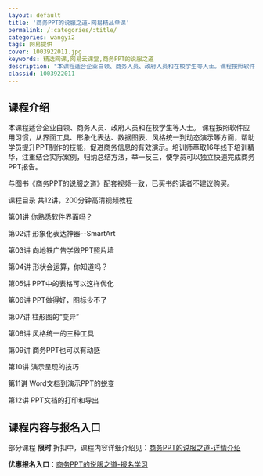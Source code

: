 ```yaml
---
layout: default
title: '商务PPT的说服之道-网易精品单课'
permalink: /:categories/:title/
categories: wangyi2
tags: 网易提供
cover: 1003922011.jpg
keywords: 精选网课,网易云课堂,商务PPT的说服之道
description: "本课程适合企业白领、商务人员、政府人员和在校学生等人士。课程按照软件应用习惯，从界面工具、形象化表达、数据图表、风格统一到动态演示等方面，帮助学员提升PPT制作的技能，促进商务信息的有效演示"
classid: 1003922011
---
```


## 课程介绍

本课程适合企业白领、商务人员、政府人员和在校学生等人士。
课程按照软件应用习惯，从界面工具、形象化表达、数据图表、风格统一到动态演示等方面，帮助学员提升PPT制作的技能，促进商务信息的有效演示。培训师萃取16年线下培训精华，注重结合实际案例，归纳总结方法，举一反三，使学员可以独立快速完成商务PPT报告。

与图书《商务PPT的说服之道》配套视频一致，已买书的读者不建议购买。

课程目录
共12讲，200分钟高清视频教程

第01讲   你熟悉软件界面吗？

第02讲   形象化表达神器--SmartArt

第03讲   向地铁广告学做PPT照片墙

第04讲   形状会运算，你知道吗？

第05讲   PPT中的表格可以这样优化

第06讲   PPT做得好，图标少不了

第07讲   柱形图的“变异”

第08讲   风格统一的三种工具

第09讲   商务PPT也可以有动感

第10讲   演示呈现的技巧

第11讲   Word文档到演示PPT的蜕变

第12讲   PPT文档的打印和导出

## 课程内容与报名入口

部分课程 **限时** 折扣中，课程内容详细介绍见：[商务PPT的说服之道-详情介绍](https://study.163.com/course/introduction/1003922011.htm?share=1&shareId=1025206652&utm_campaign=share&utm_medium=iphoneShare&utm_source=&utm_u=1025206652)

**优惠报名入口**：[商务PPT的说服之道-报名学习](https://study.163.com/course/introduction/1003922011.htm?share=1&shareId=1025206652&utm_campaign=share&utm_medium=iphoneShare&utm_source=&utm_u=1025206652)

